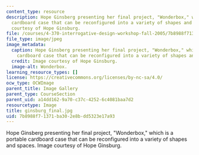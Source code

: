 ```yaml
---
content_type: resource
description: Hope Ginsberg presenting her final project, "Wonderbox," which is a portable
  cardboard case that can be reconfigured into a variety of shapes and spaces. Image
  courtesy of Hope Ginsburg.
file: /courses/4-370-interrogative-design-workshop-fall-2005/7b8988f71371ba302e8bdd5323e17a93_ginsburg_final.jpg
file_type: image/jpeg
image_metadata:
  caption: Hope Ginsberg presenting her final project, "Wonderbox," which is a portable
    cardboard case that can be reconfigured into a variety of shapes and spaces.
  credit: Image courtesy of Hope Ginsburg.
  image-alt: Wonderbox.
learning_resource_types: []
license: https://creativecommons.org/licenses/by-nc-sa/4.0/
ocw_type: OCWImage
parent_title: Image Gallery
parent_type: CourseSection
parent_uid: a14dd162-9a70-c37c-4252-6c4081baa7d2
resourcetype: Image
title: ginsburg_final.jpg
uid: 7b8988f7-1371-ba30-2e8b-dd5323e17a93
---
```

Hope Ginsberg presenting her final project, "Wonderbox," which is a portable cardboard case that can be reconfigured into a variety of shapes and spaces. Image courtesy of Hope Ginsburg.